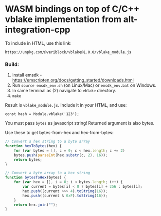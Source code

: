 # WASM bindings on top of C/C++ vblake implementation from alt-integration-cpp

To include in HTML, use this link:
```
https://unpkg.com/@veriblock/vblake@1.0.0/vblake_module.js
```

### Build:

1. Install emsdk - https://emscripten.org/docs/getting_started/downloads.html
2. Run `source emsdk_env.sh` (on Linux/Mac) or `emsdk_env.bat` on Windows.
3. In same terminal as (2) navigate to `vblake` directory.
4. `make`

Result is `vblake_module.js`. Include it in your HTML, and use:
```
const hash = Module.vblake('123');
```

You must pass `bytes` as javascript string! 
Returned argument is also bytes.

Use these to get bytes-from-hex and hex-from-bytes:
```javascript
// Convert a hex string to a byte array
function hexToBytes(hex) {
    for (var bytes = [], c = 0; c < hex.length; c += 2)
    bytes.push(parseInt(hex.substr(c, 2), 16));
    return bytes;
}

// Convert a byte array to a hex string
function bytesToHex(bytes) {
    for (var hex = [], i = 0; i < bytes.length; i++) {
        var current = bytes[i] < 0 ? bytes[i] + 256 : bytes[i];
        hex.push((current >>> 4).toString(16));
        hex.push((current & 0xF).toString(16));
    }
    return hex.join("");
}
```
